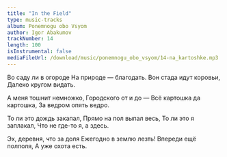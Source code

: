 ```yaml
---
title: "In the Field"
type: music-tracks
album: Ponemnogu obo Vsyom
author: Igor Abakumov
trackNumber: 14
length: 100
isInstrumental: false
mediaFileUrl: /download/music/ponemnogu_obo_vsyom/14-na_kartoshke.mp3
---
```


Во саду ли в огороде
На природе — благодать.
Вон стада идут коровьи,
Далеко кругом видать.

А меня тошнит немножко,
Городского от и до —
Всё картошка да картошка,
За ведром опять ведро.

То ли это дождь закапал,
Прямо на пол выпал весь,
То ли это я заплакал,
Что не где-то я, а здесь.

Эх, деревня, что за доля
Ежегодно в землю лезть!
Впереди ещё полполя,
А уже охота есть.
